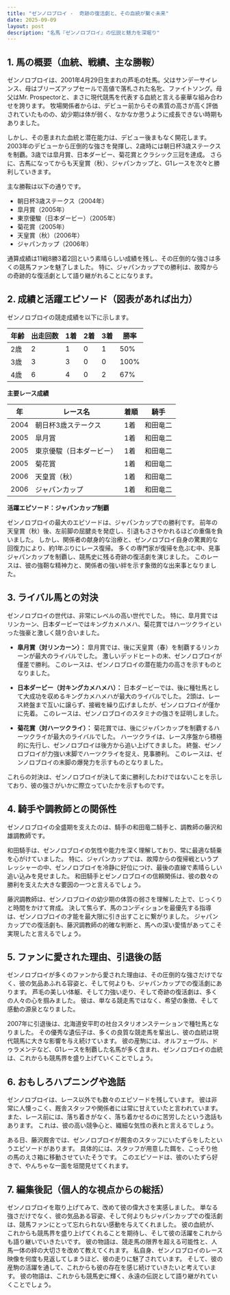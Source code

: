```yaml
---
title: "ゼンノロブロイ -  奇跡の復活劇と、その血統が繋ぐ未来"
date: 2025-09-09
layout: post
description: "名馬『ゼンノロブロイ』の伝説と魅力を深堀り"
---
```


## 1. 馬の概要（血統、戦績、主な勝鞍）

ゼンノロブロイは、2001年4月29日生まれの芦毛の牡馬。父はサンデーサイレンス、母はブリーズアップセールで高値で落札された名牝、ファイトソング。母父はMr. Prospectorと、まさに現代競馬を代表する血統と言える豪華な組み合わせを誇ります。  牧場関係者からは、デビュー前からその素質の高さが高く評価されていたものの、幼少期は体が弱く、なかなか思うように成長できない時期もありました。

しかし、その恵まれた血統と潜在能力は、デビュー後まもなく開花します。2003年のデビューから圧倒的な強さを発揮し、2歳時には朝日杯3歳ステークスを制覇。3歳では皐月賞、日本ダービー、菊花賞とクラシック三冠を達成。  さらに、古馬になってからも天皇賞（秋）、ジャパンカップと、G1レースを次々と勝利していきます。

主な勝鞍は以下の通りです。

* 朝日杯3歳ステークス（2004年）
* 皐月賞（2005年）
* 東京優駿（日本ダービー）（2005年）
* 菊花賞（2005年）
* 天皇賞（秋）（2006年）
* ジャパンカップ（2006年）


通算成績は11戦8勝3着2回という素晴らしい成績を残し、その圧倒的な強さは多くの競馬ファンを魅了しました。  特に、ジャパンカップでの勝利は、故障からの奇跡的な復活劇として語り継がれることになります。


## 2. 成績と活躍エピソード（図表があれば出力）

ゼンノロブロイの競走成績を以下に示します。

| 年齢 | 出走回数 | 1着 | 2着 | 3着 | 勝率 |
|---|---|---|---|---|---|
| 2歳 | 2 | 1 | 0 | 1 | 50% |
| 3歳 | 3 | 3 | 0 | 0 | 100% |
| 4歳 | 6 | 4 | 0 | 2 | 67% |


**主要レース成績**

| 年 | レース名 | 着順 | 騎手 |
|---|---|---|---|
| 2004 | 朝日杯3歳ステークス | 1着 | 和田竜二 |
| 2005 | 皐月賞 | 1着 | 和田竜二 |
| 2005 | 東京優駿（日本ダービー） | 1着 | 和田竜二 |
| 2005 | 菊花賞 | 1着 | 和田竜二 |
| 2006 | 天皇賞（秋） | 1着 | 和田竜二 |
| 2006 | ジャパンカップ | 1着 | 和田竜二 |


**活躍エピソード：ジャパンカップ制覇**

ゼンノロブロイの最大のエピソードは、ジャパンカップでの勝利です。  前年の天皇賞（秋）後、左前脚の屈腱炎を発症し、引退もささやかれるほどの重傷を負いました。  しかし、関係者の献身的な治療と、ゼンノロブロイ自身の驚異的な回復力により、約1年ぶりにレース復帰。  多くの専門家が復帰を危ぶむ中、見事ジャパンカップを制覇し、競馬史に残る奇跡の復活劇を演じました。 このレースは、彼の強靭な精神力と、関係者の強い絆を示す象徴的な出来事となりました。


## 3. ライバル馬との対決

ゼンノロブロイの世代は、非常にレベルの高い世代でした。  特に、皐月賞ではリンカーン、日本ダービーではキングカメハメハ、菊花賞ではハーツクライといった強豪と激しく競り合いました。

* **皐月賞（対リンカーン）：** 皐月賞では、後に天皇賞（春）を制覇するリンカーンが最大のライバルでした。  激しいデッドヒートの末、ゼンノロブロイが僅差で勝利。  このレースは、ゼンノロブロイの潜在能力の高さを示すものとなりました。

* **日本ダービー（対キングカメハメハ）：** 日本ダービーでは、後に種牡馬として大成功を収めるキングカメハメハが最大のライバルでした。  2頭は、レース終盤まで互いに譲らず、接戦を繰り広げましたが、ゼンノロブロイが僅かに先着。  このレースは、ゼンノロブロイのスタミナの強さを証明しました。

* **菊花賞（対ハーツクライ）：** 菊花賞では、後にジャパンカップを制覇するハーツクライが最大のライバルでした。  ハーツクライは、レース序盤から積極的に先行し、ゼンノロブロイは後方から追い上げてきました。  終盤、ゼンノロブロイが力強い末脚でハーツクライを捉え、見事勝利。  このレースは、ゼンノロブロイの末脚の爆発力を示すものとなりました。


これらの対決は、ゼンノロブロイが決して楽に勝利したわけではないことを示しており、彼の強さがいかに際立っていたかを示すものです。


## 4. 騎手や調教師との関係性

ゼンノロブロイの全盛期を支えたのは、騎手の和田竜二騎手と、調教師の藤沢和雄調教師です。

和田騎手は、ゼンノロブロイの気性や能力を深く理解しており、常に最適な騎乗を心がけていました。  特に、ジャパンカップでは、故障からの復帰戦というプレッシャーの中、ゼンノロブロイを冷静に好位につけ、最後の直線で素晴らしい追い込みを見せました。  和田騎手とゼンノロブロイの信頼関係は、彼の数々の勝利を支えた大きな要因の一つと言えるでしょう。

藤沢調教師は、ゼンノロブロイの幼少期の体質の弱さを理解した上で、じっくりと時間をかけて育成。  決して焦らず、馬のコンディションを最優先する指導は、ゼンノロブロイの才能を最大限に引き出すことに繋がりました。  ジャパンカップでの復活劇も、藤沢調教師の的確な判断と、馬への深い愛情があってこそ実現したと言えるでしょう。


## 5. ファンに愛された理由、引退後の話

ゼンノロブロイが多くのファンから愛された理由は、その圧倒的な強さだけでなく、彼の気品あふれる容姿と、そして何よりも、ジャパンカップでの復活劇にあります。  芦毛の美しい体躯、そして力強い走り、そして奇跡の復活劇は、多くの人々の心を掴みました。  彼は、単なる競走馬ではなく、希望の象徴、そして感動の源泉となりました。

2007年に引退後は、北海道安平町の社台スタリオンステーションで種牡馬となりました。  その優秀な遺伝子は、多くの良質な競走馬を輩出し、彼の血統は現代競馬に大きな影響を与え続けています。  彼の産駒には、オルフェーヴル、ドゥラメンテなど、G1レースを制覇した名馬が多く含まれ、ゼンノロブロイの血統は、これからも競馬界を盛り上げていくことでしょう。


## 6. おもしろハプニングや逸話

ゼンノロブロイは、レース以外でも数々のエピソードを残しています。  彼は非常に人懐っこく、厩舎スタッフや関係者には常に甘えていたと言われています。  また、レース前には、落ち着きがなく、落ち着かせるのに苦労したという逸話もあります。  これは、彼の高い競争心と、繊細な気性の表れと言えるでしょう。

ある日、藤沢厩舎では、ゼンノロブロイが厩舎のスタッフにいたずらをしたというエピソードがあります。  具体的には、スタッフが用意した餌を、こっそり他の馬のえさ箱に移動させていたそうです。  このエピソードは、彼のいたずら好きで、やんちゃな一面を垣間見せてくれます。


## 7. 編集後記（個人的な視点からの総括）

ゼンノロブロイを取り上げてみて、改めて彼の偉大さを実感しました。  単なる強さだけでなく、彼の気品ある容姿、そして何よりもジャパンカップでの復活劇は、競馬ファンにとって忘れられない感動を与えてくれました。  彼の血統が、これからも競馬界を盛り上げてくれることを期待し、そして彼の活躍をこれからも語り継いでいきたいです。  彼の物語は、競走馬の限界を超える可能性と、人馬一体の絆の大切さを改めて教えてくれます。  私自身、ゼンノロブロイのレース映像を何度も見返してしまうほど、彼の走りに魅了されています。  そして、彼の産駒の活躍を通して、これからも彼の存在を感じ続けていきたいと考えています。  彼の物語は、これからも競馬史に輝く、永遠の伝説として語り継がれていくことでしょう。
